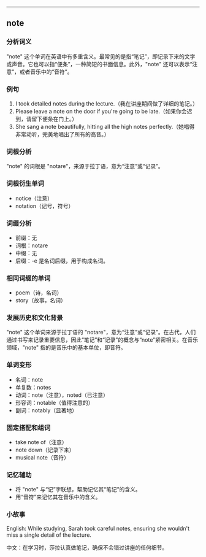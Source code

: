 
---------------
## note
### 分析词义
"note" 这个单词在英语中有多重含义。最常见的是指“笔记”，即记录下来的文字或声音。它也可以指“便条”，一种简短的书面信息。此外，"note" 还可以表示“注意”，或者音乐中的“音符”。

### 例句
1. I took detailed notes during the lecture.（我在讲座期间做了详细的笔记。）
2. Please leave a note on the door if you're going to be late.（如果你会迟到，请留下便条在门上。）
3. She sang a note beautifully, hitting all the high notes perfectly.（她唱得非常动听，完美地唱出了所有的高音。）

### 词根分析
"note" 的词根是 "notare"，来源于拉丁语，意为“注意”或“记录”。

### 词根衍生单词
- notice（注意）
- notation（记号，符号）

### 词缀分析
- 前缀：无
- 词根：notare
- 中缀：无
- 后缀：-e 是名词后缀，用于构成名词。

### 相同词缀的单词
- poem（诗，名词）
- story（故事，名词）

### 发展历史和文化背景
"note" 这个单词来源于拉丁语的 "notare"，意为“注意”或“记录”。在古代，人们通过书写来记录重要信息，因此“笔记”和“记录”的概念与“note”紧密相关。在音乐领域，"note" 指的是音乐中的基本单位，即音符。

### 单词变形
- 名词：note
- 单复数：notes
- 动词：note（注意），noted（已注意）
- 形容词：notable（值得注意的）
- 副词：notably（显著地）

### 固定搭配和组词
- take note of（注意）
- note down（记录下来）
- musical note（音符）

### 记忆辅助
- 将 "note" 与“记”字联想，帮助记忆其“笔记”的含义。
- 用“音符”来记忆其在音乐中的含义。

### 小故事
English: While studying, Sarah took careful notes, ensuring she wouldn't miss a single detail of the lecture.

中文：在学习时，莎拉认真做笔记，确保不会错过讲座的任何细节。

